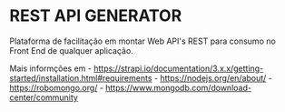 # REST API GENERATOR

Plataforma de facilitação em montar Web API's REST para consumo no Front End de qualquer aplicação.

Mais informções em 
                    - https://strapi.io/documentation/3.x.x/getting-started/installation.html#requirements
                    - https://nodejs.org/en/about/
	                  - https://robomongo.org/
	                  - https://www.mongodb.com/download-center/community
